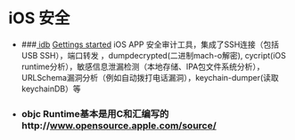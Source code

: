 # iOS 安全


- ###[ idb](https://github.com/dmayer/idb)   [Gettings started](https://github.com/dmayer/idb/wiki/Getting-started)
 iOS APP 安全审计工具，集成了SSH连接（包括USB SSH），端口转发 ，dumpdecrypted(二进制mach-o解密), cycript(iOS runtime分析），敏感信息泄漏检测（本地存储、IPA包文件系统分析），URLSchema漏洞分析（例如自动拨打电话漏洞），keychain-dumper(读取keychainDB）等

- ### objc Runtime基本是用C和汇编写的http://www.opensource.apple.com/source/
